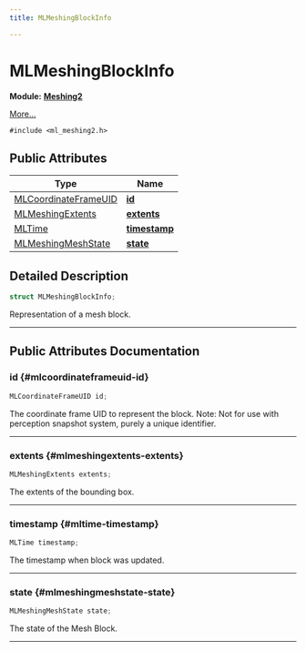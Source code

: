 ```yaml
---
title: MLMeshingBlockInfo

---
```


# MLMeshingBlockInfo

**Module:** **[Meshing2](/versioned_docs/version-14-Jun-2023/api-ref/api/Modules/group___meshing2/group___meshing2.md)**



 [More...](#detailed-description)


`#include <ml_meshing2.h>`

## Public Attributes

| Type           | Name           |
| -------------- | -------------- |
| [MLCoordinateFrameUID](/versioned_docs/version-14-Jun-2023/api-ref/api/Modules/group___perception/struct_m_l_coordinate_frame_u_i_d.md) | **[id](/versioned_docs/version-14-Jun-2023/api-ref/api/Modules/group___meshing2/struct_m_l_meshing_block_info.md#mlcoordinateframeuid-id)**  |
| [MLMeshingExtents](/versioned_docs/version-14-Jun-2023/api-ref/api/Modules/group___meshing2/struct_m_l_meshing_extents.md) | **[extents](/versioned_docs/version-14-Jun-2023/api-ref/api/Modules/group___meshing2/struct_m_l_meshing_block_info.md#mlmeshingextents-extents)**  |
| [MLTime](/versioned_docs/version-14-Jun-2023/api-ref/api/Modules/group___common/group___common.md#int64-t-mltime) | **[timestamp](/versioned_docs/version-14-Jun-2023/api-ref/api/Modules/group___meshing2/struct_m_l_meshing_block_info.md#mltime-timestamp)**  |
| [MLMeshingMeshState](/versioned_docs/version-14-Jun-2023/api-ref/api/Modules/group___meshing2/group___meshing2.md#enums-mlmeshingmeshstate) | **[state](/versioned_docs/version-14-Jun-2023/api-ref/api/Modules/group___meshing2/struct_m_l_meshing_block_info.md#mlmeshingmeshstate-state)**  |

## Detailed Description

```cpp
struct MLMeshingBlockInfo;
```


Representation of a mesh block. 





-----------
## Public Attributes Documentation

### id {#mlcoordinateframeuid-id}

```cpp
MLCoordinateFrameUID id;
```


The coordinate frame UID to represent the block. Note: Not for use with perception snapshot system, purely a unique identifier. 





-----------

### extents {#mlmeshingextents-extents}

```cpp
MLMeshingExtents extents;
```


The extents of the bounding box. 





-----------

### timestamp {#mltime-timestamp}

```cpp
MLTime timestamp;
```


The timestamp when block was updated. 





-----------

### state {#mlmeshingmeshstate-state}

```cpp
MLMeshingMeshState state;
```


The state of the Mesh Block. 





-----------


